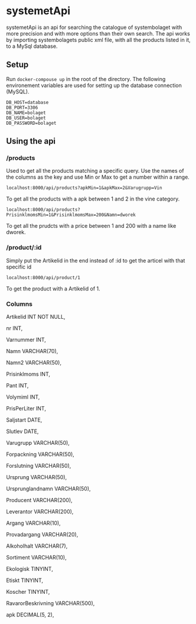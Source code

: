 # systemetApi
systemetApi is an api for searching the catalogue of systembolaget with more precision and with more options than their own search. 
The api works by importing systembolagets public xml file, with all the products listed in it, to a MySql database.

## Setup

Run `docker-compouse up` in the root of the directory. The following environement variables are used for setting up the database connection (MySQL).

    DB_HOST=database
    DB_PORT=3306
    DB_NAME=bolaget
    DB_USER=bolaget
    DB_PASSWORD=bolaget

## Using the api

### /products

Used to get all the products matching a specific query.
Use the names of the columns as the key and use Min or Max to get a number within a range.

`localhost:8000/api/products?apkMin=1&apkMax=2&Varugrupp=Vin `

To get all the products with a apk between 1 and 2 in the vine category.

`localhost:8000/api/products?PrisinklmomsMin=1&PrisinklmomsMax=200&Namn=dworek `

To get all the prudcts with a price between 1 and 200 with a name like dworek.

### /product/:id

Simply put the Artikelid in the end instead of :id to get the articel with that specific id

`localhost:8000/api/product/1`

To get the product with a Artikelid of 1.

### Columns

Artikelid          INT NOT NULL,

  nr                 INT,
  
  Varnummer          INT,
  
  Namn               VARCHAR(70),
  
  Namn2              VARCHAR(50),
  
  Prisinklmoms       INT,
  
  Pant               INT,
  
  Volymiml           INT,
  
  PrisPerLiter       INT,
  
  Saljstart          DATE,
  
  Slutlev            DATE,
  
  Varugrupp          VARCHAR(50),
  
  Forpackning        VARCHAR(50),
  
  Forslutning        VARCHAR(50),
  
  Ursprung           VARCHAR(50),
  
  Ursprunglandnamn   VARCHAR(50),
  
  Producent          VARCHAR(200),
  
  Leverantor         VARCHAR(200),
  
  Argang             VARCHAR(10),
  
  Provadargang       VARCHAR(20),
  
  Alkoholhalt        VARCHAR(7),
  
  Sortiment          VARCHAR(10),
  
  Ekologisk          TINYINT,
  
  Etiskt             TINYINT,
  
  Koscher            TINYINT,
  
  RavarorBeskrivning VARCHAR(500),
  
  apk                DECIMAL(5, 2),


